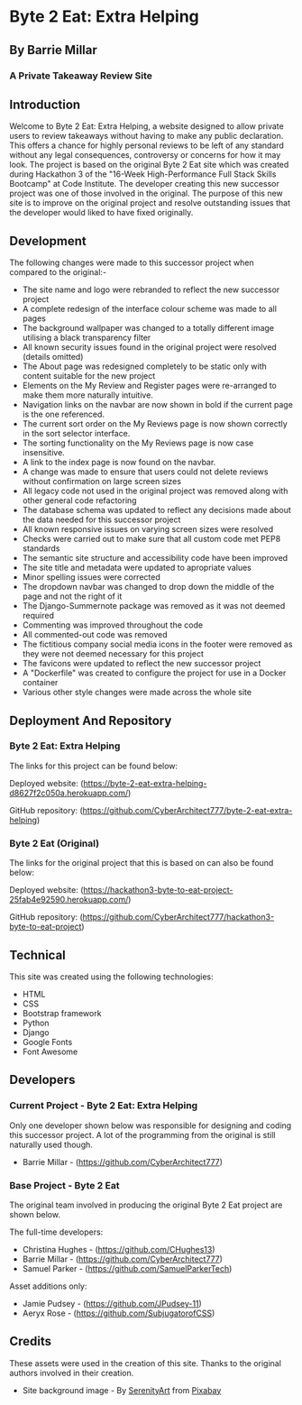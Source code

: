 
# Byte 2 Eat: Extra Helping
## By Barrie Millar
### A Private Takeaway Review Site

## Introduction

Welcome to Byte 2 Eat: Extra Helping, a website designed to allow private users to review takeaways without having to make any public declaration. This offers a chance for highly personal reviews to be left of any standard without any legal consequences, controversy or concerns for how it may look. The project is based on the original Byte 2 Eat site which was created during Hackathon 3 of the "16-Week High-Performance Full Stack Skills Bootcamp" at Code Institute. The developer creating this new successor project was one of those involved in the original. The purpose of this new site is to improve on the original project and resolve outstanding issues that the developer would liked to have fixed originally.

## Development

The following changes were made to this successor project when compared to the original:-

- The site name and logo were rebranded to reflect the new successor project
- A complete redesign of the interface colour scheme was made to all pages
- The background wallpaper was changed to a totally different image utilising a black transparency filter
- All known security issues found in the original project were resolved (details omitted)
- The About page was redesigned completely to be static only with content suitable for the new project
- Elements on the My Review and Register pages were re-arranged to make them more naturally intuitive. 
- Navigation links on the navbar are now shown in bold if the current page is the one referenced.
- The current sort order on the My Reviews page is now shown correctly in the sort selector interface.
- The sorting functionality on the My Reviews page is now case insensitive.
- A link to the index page is now found on the navbar.
- A change was made to ensure that users could not delete reviews without confirmation on large screen sizes
- All legacy code not used in the original project was removed along with other general code refactoring
- The database schema was updated to reflect any decisions made about the data needed for this successor project
- All known responsive issues on varying screen sizes were resolved
- Checks were carried out to make sure that all custom code met PEP8 standards
- The semantic site structure and accessibility code have been improved
- The site title and metadata were updated to apropriate values
- Minor spelling issues were corrected
- The dropdown navbar was changed to drop down the middle of the page and not the right of it
- The Django-Summernote package was removed as it was not deemed required
- Commenting was improved throughout the code
- All commented-out code was removed
- The fictitious company social media icons in the footer were removed as they were not deemed necessary for this project
- The favicons were updated to reflect the new successor project
- A "Dockerfile" was created to configure the project for use in a Docker container
- Various other style changes were made across the whole site

## Deployment And Repository

### Byte 2 Eat: Extra Helping

The links for this project can be found below:

Deployed website: (https://byte-2-eat-extra-helping-d8627f2c050a.herokuapp.com/)

GitHub repository: (https://github.com/CyberArchitect777/byte-2-eat-extra-helping)

### Byte 2 Eat (Original)

The links for the original project that this is based on can also be found below:

Deployed website: (https://hackathon3-byte-to-eat-project-25fab4e92590.herokuapp.com/)

GitHub repository: (https://github.com/CyberArchitect777/hackathon3-byte-to-eat-project)

## Technical

This site was created using the following technologies:

- HTML
- CSS
- Bootstrap framework
- Python
- Django
- Google Fonts
- Font Awesome

## Developers

### Current Project - Byte 2 Eat: Extra Helping

Only one developer shown below was responsible for designing and coding this successor project. A lot of the programming from the original is still naturally used though.

- Barrie Millar - (https://github.com/CyberArchitect777)

### Base Project - Byte 2 Eat

The original team involved in producing the original Byte 2 Eat project are shown below.

The full-time developers:

- Christina Hughes - (https://github.com/CHughes13)
- Barrie Millar - (https://github.com/CyberArchitect777)
- Samuel Parker - (https://github.com/SamuelParkerTech)

Asset additions only:

- Jamie Pudsey - (https://github.com/JPudsey-11)
- Aeryx Rose - (https://github.com/SubjugatorofCSS)

## Credits

These assets were used in the creation of this site. Thanks to the original authors involved in their creation.

- Site background image - By <a href="https://pixabay.com/users/serenityart-38195676/?utm_source=link-attribution&utm_medium=referral&utm_campaign=image&utm_content=8737346">SerenityArt</a> from <a href="https://pixabay.com//?utm_source=link-attribution&utm_medium=referral&utm_campaign=image&utm_content=8737346">Pixabay</a>
